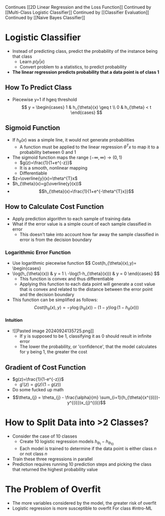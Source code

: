 Continues [[2D Linear Regression and the Loss Function]]
Continued by [[Multi-Class Logistic Classifier]]
Continued by [[Classifier Evaluation]]
Continued by [[Naive Bayes Classifier]]
# Logistic Classifier
- Instead of predicting class, predict the probability of the instance being that class
	- Learn $p(y|x)$
	- Convert problem to a statistics, to predict probability
- **The linear regression predicts probability that a data point is of class 1**
## How To Predict Class
- Piecewise y=1 if hgeq threshold
$$ y =
\begin{cases}
1 & h_{\theta}(x) \geq t \\
0 & h_{\theta} < t
\end{cases}
$$
## Sigmoid Function
- If $h_{\theta}(x)$ was a simple line, it would not generate probabilities
	- A function must be applied to the linear regression $\theta^{T}x$ to map it to a probability between 0 and 1
- The sigmoid function maps the range $(-\infty,\infty) \to (0,1)$
	- $g(z)=\frac{1}{1+e^{-z}}$
	- It is a smooth, nonlinear mapping
	- Differentiable
- $z=\overline{y}(x)=\theta^{T}x$
- $h_{\theta}(x)=g(\overline{y}(x))$
- $$h_{\theta}(x)=\frac{1}{1+e^{-\theta^{T}x}}$$
## How to Calculate Cost Function
- Apply prediction algorithm to each sample of training data
- What if the error value is a simple count of each sample classified in error
	- This doesn't take into account how far away the sample classified in error is from the decision boundary
### Logarithmic Error Function
- Use logarithmic piecewise function $$
Cost(h_{\theta}(x),y)=
\begin{cases}
- \log(h_{\theta}(x)) & y = 1 \\
-\log(1-h_{\theta}(x))) & y = 0
\end{cases}
$$
	- This function is convex and thus differentiable
	- Applying this function to each data point will generate a cost value that is convex and related to the distance between the error point and the decision boundary
- This function can be simplified as follows: $$Cost(h_{\theta}(x),y)=-y\log(h_{\theta}(x))-(1-y)\log(1-h_{\theta}(x)))$$
#### Intuition
- ![[Pasted image 20240924135725.png]]
	- If y is supposed to be 1, classifying it as 0 should result in infinite error
	- The lower the probability, or 'confidence', that the model calculates for y being 1, the greater the cost
## Gradient of Cost Function
- $g(z)=\frac{1}{1-e^{-z}}$
	- $g'(z)=g(z)(1-g(z))$
- Do some fucked up math
- $$\theta_{j} = \theta_{j} - \frac{\alpha}{m} \sum_{i=1}(h_{\theta}(x^{(i)})-y^{(i)})x_{j}^{(i)}$$
# How to Split Data into >2 Classes?
- Consider the case of 10 classes
	- Create 10 logistic regression models $h_{\theta_{1}}-h_{\theta_{10}}$
	- Each model is trained to determine if the data point is either class $n$ or not class $n$
- Train these three regressions in parallel
- Prediction requires running 10 prediction steps and picking the class that returned the highest probability value
# The Problem of Overfit
- The more variables considered by the model, the greater risk of overfit
- Logistic regression is more susceptible to overfit
For class #intro-ML